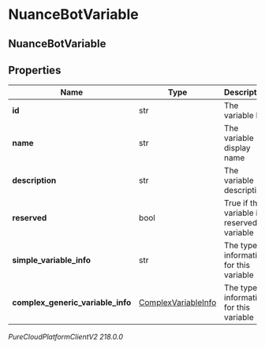 # NuanceBotVariable

## NuanceBotVariable

## Properties

|Name | Type | Description | Notes|
|------------ | ------------- | ------------- | -------------|
| **id** | str | The variable ID | |
| **name** | str | The variable display name | |
| **description** | str | The variable description | [optional] |
| **reserved** | bool | True if the variable is a reserved variable | [optional] |
| **simple_variable_info** | str | The type information for this variable | [optional] |
| **complex_generic_variable_info** | [ComplexVariableInfo](ComplexVariableInfo) | The type information for this variable | [optional] |



_PureCloudPlatformClientV2 218.0.0_
